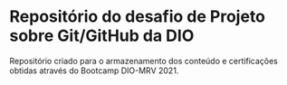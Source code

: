 # Repositório do desafio de Projeto sobre Git/GitHub da DIO
Repositório criado para o armazenamento dos conteúdo e certificações obtidas através do Bootcamp DIO-MRV 2021.
